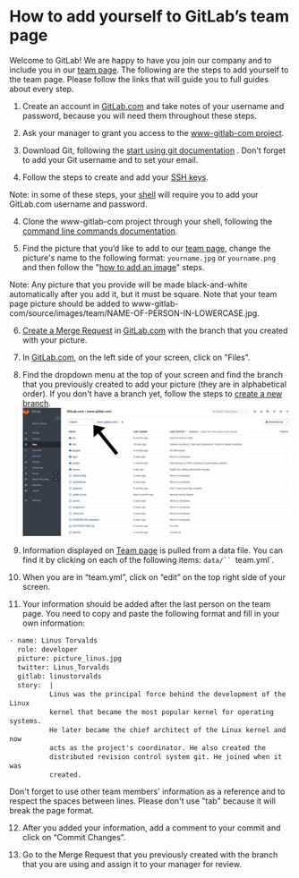 # How to add yourself to GitLab’s team page

Welcome to GitLab! We are happy to have you join our company and to include
you in our [team page](https://about.gitlab.com/team/). The following are
the steps to add yourself to the team page. Please follow the links that will guide you to full guides about every step.

1. Create an account in [GitLab.com](https://gitlab.com/) and take notes of
your username and password, because you will need them throughout these steps.

2. Ask your manager to grant you access to the [www-gitlab-com
project](https://gitlab.com/gitlab-com/www-gitlab-com).

3. Download Git, following the [start using git
documentation](http://doc.gitlab.com/ce/gitlab-basics/start-using-git.html)
. Don't forget to add your Git username and to set your email.

4. Follow the steps to create and add your [SSH
keys](http://doc.gitlab.com/ce/gitlab-basics/create-your-ssh-keys.html).

Note: in some of these steps, your
[shell](http://doc.gitlab.com/ce/gitlab-basics/start-using-git.html) will
require you to add your GitLab.com username and password.

4. Clone the www-gitlab-com project through your shell, following the [command
line commands
documentation](http://doc.gitlab.com/ce/gitlab-basics/command-line-commands.html).

5. Find the picture that you’d like to add to
our [team page](https://about.gitlab.com/team/), change the picture's name to
the following format: `yourname.jpg` or `yourname.png` and then follow the
"[how
to add an image](http://doc.gitlab.com/ce/gitlab-basics/add-image.html)"
steps.  

Note: Any picture that you provide will be made black-and-white
automatically after you add it, but it must be square. Note that your team
page picture should be added to
www-gitlab-com/source/images/team/NAME-OF-PERSON-IN-LOWERCASE.jpg.

6. [Create a Merge Request](http://doc.gitlab.com/ce/gitlab-basics/add-merge-request.html) in [GitLab.com](https://gitlab.com/) with the branch that you created with your picture.

7. In [GitLab.com](https://gitlab.com/), on the left side of your screen, click on "Files".

8. Find the dropdown menu at the top of your screen and find the branch
that you previously created to add your picture (they are in alphabetical
order). If you don't have a branch yet, follow the steps to [create a new
branch](http://doc.gitlab.com/ce/gitlab-basics/create-branch.html).
![dropdown menu](source/images/dropdown-branch-teampage.jpg)

9. Information displayed on [Team page](https://about.gitlab.com/team/) is
pulled from a data file. You can find it by clicking on each of the following items: `data/``
`team.yml`.

10. When you are in “team.yml”, click on “edit” on the top right side of
your screen.

11. Your information should be added after the last person on the team page.
You need to copy and paste the following format and fill in your own
information:

```
- name: Linus Torvalds
  role: developer
  picture: picture_linus.jpg
  twitter: Linus_Torvalds
  gitlab: linustorvalds
  story:  |
          Linus was the principal force behind the development of the Linux
          kernel that became the most popular kernel for operating systems.
          He later became the chief architect of the Linux kernel and now
          acts as the project's coordinator. He also created the
          distributed revision control system git. He joined when it was
          created.
```
Don't forget to use other team members' information as a reference and to
respect the spaces between lines. Please don't use "tab" because it will break the page format.

12. After you added your information, add a comment to your commit and click
on “Commit Changes”.

13. Go to the Merge
Request that you previously created with the branch that you are using and
assign it to your manager for review.
